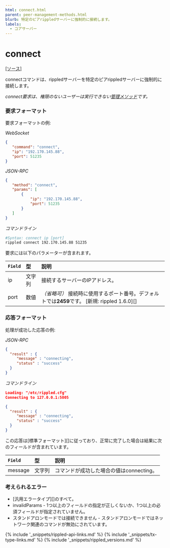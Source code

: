 ```yaml
---
html: connect.html
parent: peer-management-methods.html
blurb: 特定のピアrippledサーバーに強制的に接続します。
labels:
  - コアサーバー
---
```

# connect
[[ソース]](https://github.com/ripple/rippled/blob/a61ffab3f9010d8accfaa98aa3cacc7d38e74121/src/ripple/rpc/handlers/Connect.cpp "Source")

<span class="code-snippet">connect</span>コマンドは、<span class="code-snippet">rippled</span>サーバーを特定のピア<span class="code-snippet">rippled</span>サーバーに強制的に接続します。

*<span class="code-snippet">connect</span>要求は、権限のないユーザーは実行できない[管理メソッド](admin-api-methods.html)です。*

### 要求フォーマット
要求フォーマットの例:

<!-- MULTICODE_BLOCK_START -->

*WebSocket*

```json
{
   "command": "connect",
   "ip": "192.170.145.88",
   "port": 51235
}
```

*JSON-RPC*

```json
{
   "method": "connect",
   "params": [
       {
           "ip": "192.170.145.88",
           "port": 51235
       }
   ]
}
```


*コマンドライン*

```sh
#Syntax: connect ip [port]
rippled connect 192.170.145.88 51235
```

<!-- MULTICODE_BLOCK_END -->

要求には以下のパラメーターが含まれます。

| `Field` | 型   | 説明                                               |
|:--------|:-------|:----------------------------------------------------------|
| <span class="code-snippet">ip</span>    | 文字列 | 接続するサーバーのIPアドレス。                    |
| <span class="code-snippet">port</span>  | 数値 | _（省略可）_ 接続時に使用するポート番号。デフォルトでは**2459**です。 [新規: rippled 1.6.0][] |

### 応答フォーマット

処理が成功した応答の例:

<!-- MULTICODE_BLOCK_START -->

*JSON-RPC*

```json
{
  "result" : {
     "message" : "connecting",
     "status" : "success"
  }
}
```

*コマンドライン*

```json
Loading: "/etc/rippled.cfg"
Connecting to 127.0.0.1:5005

{
  "result" : {
     "message" : "connecting",
     "status" : "success"
  }
}
```

<!-- MULTICODE_BLOCK_END -->

この応答は[標準フォーマット][]に従っており、正常に完了した場合は結果に次のフィールドが含まれています。

| `Field`   | 型   | 説明                                            |
|:----------|:-------|:-------------------------------------------------------|
| <span class="code-snippet">message</span> | 文字列 | コマンドが成功した場合の値は<span class="code-snippet">connecting</span>。 |

### 考えられるエラー

* [汎用エラータイプ][]のすべて。
* <span class="code-snippet">invalidParams</span> - 1つ以上のフィールドの指定が正しくないか、1つ以上の必須フィールドが指定されていません。
* スタンドアロンモードでは接続できません - スタンドアロンモードではネットワーク関連のコマンドが無効にされています。

<!--{# common link defs #}-->
{% include '_snippets/rippled-api-links.md' %}
{% include '_snippets/tx-type-links.md' %}
{% include '_snippets/rippled_versions.md' %}
